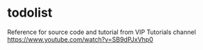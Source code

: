 # todolist

Reference for source code and tutorial from VIP Tutorials channel https://www.youtube.com/watch?v=SB9dPJxVhp0
